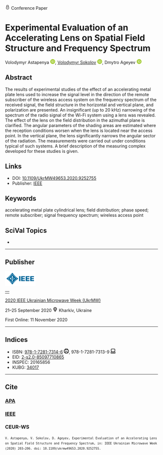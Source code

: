 <img src="/icons/lock.svg" width="16" height="16"> Conference Paper

# Experimental Evaluation of an Accelerating Lens on Spatial Field Structure and Frequency Spectrum

Volodymyr Astapenya <a href="https://orcid.org/0000-0003-0124-216X" target="_blank"><img src="/icons/orcid.svg" width="16" height="16"></a>,
<a href="/">Volodymyr Sokolov</a> <a href="https://orcid.org/0000-0002-9349-7946" target="_blank"><img src="/icons/orcid.svg" width="16" height="16"></a>,
Dmytro Ageyev <a href="https://orcid.org/0000-0002-2686-3854" target="_blank"><img src="/icons/orcid.svg" width="16" height="16"></a>
## Abstract

The results of experimental studies of the effect of an accelerating metal plate lens used to increase the signal level in the direction of the remote subscriber of the wireless access system on the frequency spectrum of the received signal, the field structure in the horizontal and vertical plane, and polarization are presented. An insignificant (up to 20 kHz) narrowing of the spectrum of the radio signal of the Wi-Fi system using a lens was revealed. The effect of the lens on the field distribution in the azimuthal plane is clarified. The angular parameters of the shading areas are estimated where the reception conditions worsen when the lens is located near the access point. In the vertical plane, the lens significantly narrows the angular sector of the radiation. The measurements were carried out under conditions typical of such systems. A brief description of the measuring complex developed for these studies is given.

## Links

* DOI: [10.1109/UkrMW49653.2020.9252755](https://doi.org/10.1109/UkrMW49653.2020.9252755) 
* Publisher: [IEEE](https://ieeexplore.ieee.org/document/9252755)

## Keywords

accelerating metal plate cylindrical lens; field distribution; phase speed; remote subscriber; signal frequency spectrum; wireless access point

## SciVal Topics
-

***
## Publisher

<img src="/icons/ieee.svg" height="50">

<table>
<tr>
<td style="text-align: left;">
<span class="__dimensions_badge_embed__" data-doi="10.1109/UkrMW49653.2020.9252755" data-hide-zero-citations="true"></span><script async src="https://badge.dimensions.ai/badge.js" charset="utf-8"></script>
</td>
</tr>
</table>

[2020 IEEE Ukrainian Microwave Week (UkrMW)](https://ieeexplore.ieee.org/xpl/conhome/9252560/proceeding)

21–25 September 2020 <img src="/icons/location-pin.svg" width="16" height="16"> Kharkiv, Ukraine

First Online: 11 November 2020

***
## Indices

* ISBN: [978-1-7281-7314-6](https://isbnsearch.org/isbn/978-1-7281-7314-6) <img src="/icons/print.svg" width="16" height="16">, 978-1-7281-7313-9 <img src="/icons/online.svg" width="16" height="16">
* EID: [2-s2.0-85097710865](http://www.scopus.com/record/display.url?origin=inward&eid=2-s2.0-85097710865)
* INSPEC: 20165856
* KUBG: [34017](http://elibrary.kubg.edu.ua/id/eprint/34017/)

***
## Cite

### [APA](https://citation.crosscite.org/format?doi=10.1109/UkrMW49653.2020.9252755&style=apa&lang=en-US)

### [IEEE](https://citation.crosscite.org/format?doi=10.1109/UkrMW49653.2020.9252755&style=ieee&lang=en-US)

### CEUR-WS

<small>`V. Astapenya, V. Sokolov, D. Ageyev, Experimental Evaluation of an Accelerating Lens on Spatial Field Structure and Frequency Spectrum, in: IEEE Ukrainian Microwave Week (2020) 203–206. doi: 10.1109/ukrmw49653.2020.9252755.`</small>